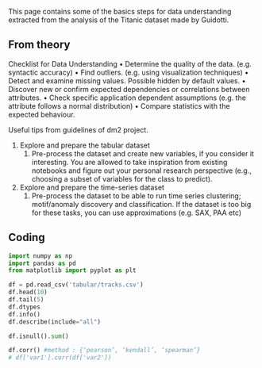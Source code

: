 This page contains some of the basics steps for data understanding extracted from the analysis of the Titanic dataset made by Guidotti.

## From theory
Checklist for Data Understanding
• Determine the quality of the data. (e.g. syntactic accuracy)
• Find outliers. (e.g. using visualization techniques) 
• Detect and examine missing values. Possible hidden by default values. 
• Discover new or confirm expected dependencies or correlations between attributes. 
• Check specific application dependent assumptions (e.g. the attribute follows a normal distribution) 
• Compare statistics with the expected behaviour.

Useful tips from guidelines of dm2 project.
1. Explore and prepare the tabular dataset
	1. Pre-process the dataset and create new variables, if you consider it interesting. You are allowed to take inspiration from existing notebooks and figure out your personal research perspective (e.g., choosing a subset of variables for the class to predict).
2. Explore and prepare the time-series dataset
	1. Pre-process the dataset to be able to run time series clustering; motif/anomaly discovery and classification. If the dataset is too big for these tasks, you can use approximations (e.g. SAX, PAA etc)

## Coding

```python
import numpy as np
import pandas as pd
from matplotlib import pyplot as plt

df = pd.read_csv('tabular/tracks.csv')
df.head(10)
df.tail(5)
df.dtypes
df.info()
df.describe(include="all")

df.isnull().sum()

df.corr() #method : {‘pearson’, ‘kendall’, ‘spearman’}
# df['var1'].corr(df['var2']) 






```